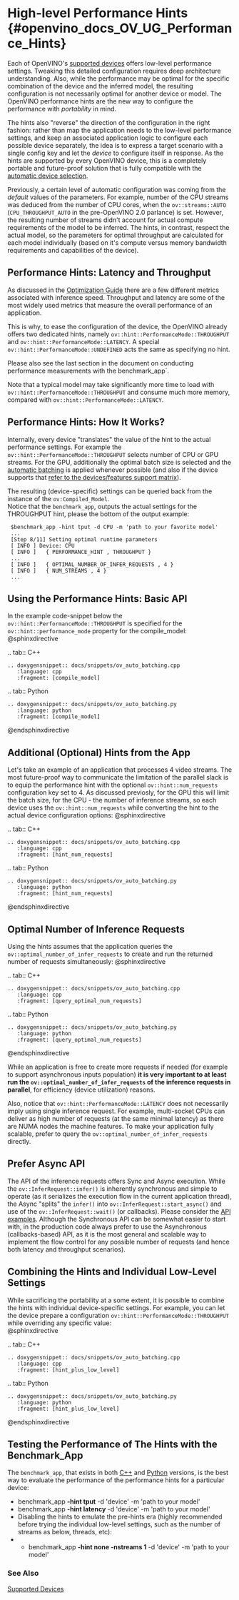 # High-level Performance Hints {#openvino_docs_OV_UG_Performance_Hints}

Each of OpenVINO's [supported devices](supported_plugins/Device_Plugins.md) offers low-level performance settings. Tweaking this detailed configuration requires deep architecture understanding.
Also, while the performance may be optimal for the specific combination of the device and the inferred model, the resulting configuration is not necessarily optimal for another device or model.
The OpenVINO performance hints are the new way to configure the performance with _portability_ in mind. 

The hints also "reverse" the direction of the configuration in the right fashion: rather than map the application needs to the low-level performance settings, and keep an associated application logic to configure each possible device separately, the idea is to express a target scenario with a single config key and let the *device* to configure itself in response.
As the hints are supported by every OpenVINO device, this is a completely portable and future-proof solution that is fully compatible with the [automatic device selection](./auto_device_selection.md).

Previously, a certain level of automatic configuration was coming from the _default_ values of the parameters. For example, number of the CPU streams was deduced from the number of CPU cores, when the `ov::streams::AUTO` (`CPU_THROUGHPUT_AUTO` in the pre-OpenVINO 2.0 parlance) is set. However, the resulting number of streams didn't account for actual compute requirements of the model to be inferred.
The hints, in contrast, respect the actual model, so the parameters for optimal throughput are calculated for each model individually (based on it's compute versus memory bandwidth requirements and capabilities of the device).

## Performance Hints: Latency and Throughput
As discussed in the [Optimization Guide](../optimization_guide/dldt_optimization_guide.md) there are a few different metrics associated with inference speed.
Throughput and latency are some of the most widely used metrics that measure the overall performance of an application.

This is why, to ease the configuration of the device, the OpenVINO already offers two dedicated hints, namely `ov::hint::PerformanceMode::THROUGHPUT` and `ov::hint::PerformanceMode::LATENCY`.
A special `ov::hint::PerformanceMode::UNDEFINED` acts the same as specifying no hint.

Please also see the last section in the document on conducting performance measurements with the benchmark_app`.

Note that a typical model may take significantly more time to load with `ov::hint::PerformanceMode::THROUGHPUT` and consume much more memory, compared with `ov::hint::PerformanceMode::LATENCY`.

## Performance Hints: How It Works?
Internally, every device "translates" the value of the hint to the actual performance settings.
For example the `ov::hint::PerformanceMode::THROUGHPUT` selects number of CPU or GPU streams.
For the GPU, additionally the optimal batch size is selected and the [automatic batching](../OV_Runtime_UG/automatic_batching.md) is applied whenever possible (and also if the device supports that [refer to the devices/features support matrix](./supported_plugins/Device_Plugins.md)).

The resulting (device-specific) settings can be queried back from the instance of the `ov:Compiled_Model`.  
Notice that the `benchmark_app`, outputs the actual settings for the THROUGHPUT hint, please the bottom of the output example:

   ```
    $benchmark_app -hint tput -d CPU -m 'path to your favorite model'
    ...
    [Step 8/11] Setting optimal runtime parameters
    [ INFO ] Device: CPU
    [ INFO ]   { PERFORMANCE_HINT , THROUGHPUT }
    ...
    [ INFO ]   { OPTIMAL_NUMBER_OF_INFER_REQUESTS , 4 }
    [ INFO ]   { NUM_STREAMS , 4 }
    ...
   ```

## Using the Performance Hints: Basic API
In the example code-snippet below the  `ov::hint::PerformanceMode::THROUGHPUT` is specified for the `ov::hint::performance_mode` property for the compile_model:
@sphinxdirective

.. tab:: C++

    .. doxygensnippet:: docs/snippets/ov_auto_batching.cpp
       :language: cpp
       :fragment: [compile_model]

.. tab:: Python

    .. doxygensnippet:: docs/snippets/ov_auto_batching.py
       :language: python
       :fragment: [compile_model]

@endsphinxdirective

## Additional (Optional) Hints from the App
Let's take an example  of an application that processes 4 video streams.  The most future-proof way to communicate the limitation of the parallel slack is to equip the performance hint with the optional `ov::hint::num_requests` configuration key set to 4. 
As discussed previosly, for the GPU this will limit the batch size, for the CPU - the number of inference streams, so each device uses the `ov::hint::num_requests` while converting the hint to the actual device configuration options:
@sphinxdirective

.. tab:: C++

    .. doxygensnippet:: docs/snippets/ov_auto_batching.cpp
       :language: cpp
       :fragment: [hint_num_requests]

.. tab:: Python

    .. doxygensnippet:: docs/snippets/ov_auto_batching.py
       :language: python
       :fragment: [hint_num_requests]

@endsphinxdirective

## Optimal Number of Inference Requests
Using the hints assumes that the application queries the `ov::optimal_number_of_infer_requests` to create and run the returned number of requests simultaneously:
@sphinxdirective

.. tab:: C++

    .. doxygensnippet:: docs/snippets/ov_auto_batching.cpp
       :language: cpp
       :fragment: [query_optimal_num_requests]

.. tab:: Python

    .. doxygensnippet:: docs/snippets/ov_auto_batching.py
       :language: python
       :fragment: [query_optimal_num_requests]

@endsphinxdirective

While an application is free to create more requests if needed (for example to support asynchronous inputs population) **it is very important to at least run the `ov::optimal_number_of_infer_requests` of the inference requests in parallel**, for efficiency (device utilization) reasons. 

Also, notice that `ov::hint::PerformanceMode::LATENCY` does not necessarily imply using single inference request. For example, multi-socket CPUs can deliver as high number of requests (at the same minimal latency) as there are NUMA nodes the machine features.
To make your application fully scalable, prefer to query the `ov::optimal_number_of_infer_requests` directly.

## Prefer Async API
The API of the inference requests offers Sync and Async execution. While the `ov::InferRequest::infer()` is inherently synchronous and simple to operate (as it serializes the execution flow in the current application thread), the Async "splits" the `infer()` into `ov::InferRequest::start_async()` and use of the `ov::InferRequest::wait()` (or callbacks). Please consider the [API examples](../OV_Runtime_UG/ov_infer_request.md).
 Although the Synchronous API can be somewhat easier to start with, in the production code always prefer to use the Asynchronous (callbacks-based) API, as it is the most general and scalable way to implement the flow control for any possible number of requests (and hence both latency and throughput scenarios).
 
## Combining the Hints and Individual Low-Level Settings
While sacrificing the portability at a some extent, it is possible to combine the hints with individual device-specific settings. 
For example, you can let the device prepare a configuration `ov::hint::PerformanceMode::THROUGHPUT` while overriding any specific value:  
@sphinxdirective

.. tab:: C++

    .. doxygensnippet:: docs/snippets/ov_auto_batching.cpp
       :language: cpp
       :fragment: [hint_plus_low_level]

.. tab:: Python

    .. doxygensnippet:: docs/snippets/ov_auto_batching.py
       :language: python
       :fragment: [hint_plus_low_level]


@endsphinxdirective
## Testing the Performance of The Hints with the Benchmark_App
The `benchmark_app`, that exists in both  [C++](../../samples/cpp/benchmark_app/README.md) and [Python](../../tools/benchmark_tool/README.md) versions, is the best way to evaluate the performance of the performance hints for a particular device:
 - benchmark_app **-hint tput** -d 'device' -m 'path to your model'
 - benchmark_app **-hint latency** -d 'device' -m 'path to your model'
-  Disabling the hints to emulate the pre-hints era (highly recommended before trying the individual low-level settings, such as the number of streams as below, threads, etc):
- - benchmark_app **-hint none -nstreams 1**  -d 'device' -m 'path to your model'
 

### See Also
[Supported Devices](./supported_plugins/Supported_Devices.md)
